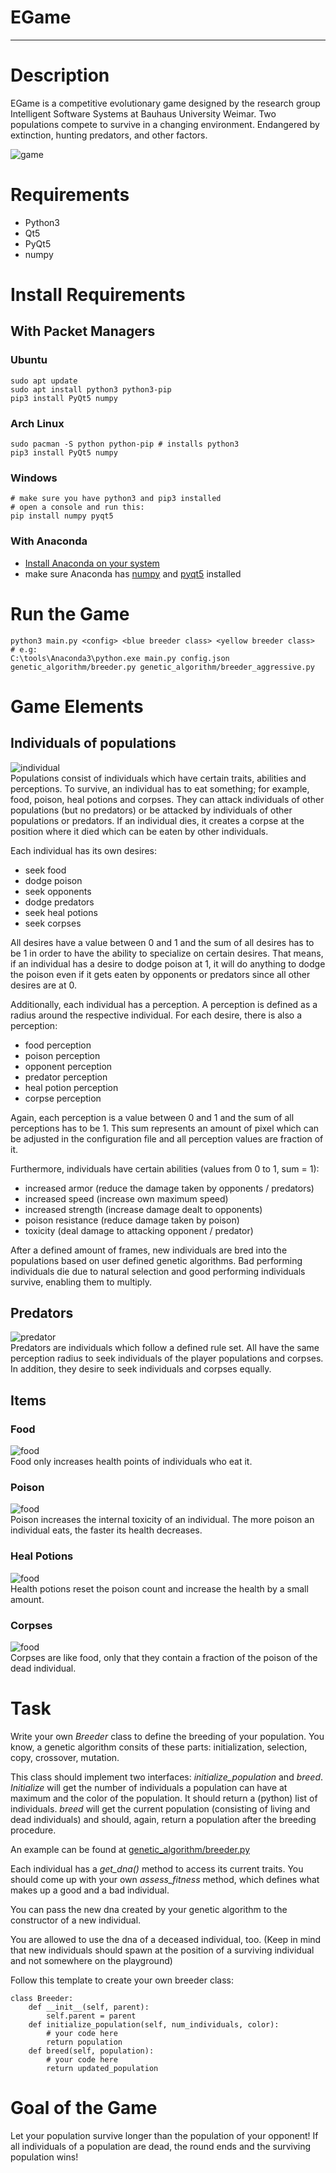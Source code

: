 # EGame
---
# Description
EGame is a competitive evolutionary game designed by the research group Intelligent Software Systems at Bauhaus University Weimar.
Two populations compete to survive in a changing environment.
Endangered by extinction, hunting predators, and other factors.

![game](./documentation/game.png)

# Requirements
- Python3
- Qt5
- PyQt5
- numpy

# Install Requirements
## With Packet Managers
### Ubuntu
```
sudo apt update
sudo apt install python3 python3-pip
pip3 install PyQt5 numpy
```

### Arch Linux
```
sudo pacman -S python python-pip # installs python3
pip3 install PyQt5 numpy
```

### Windows
```
# make sure you have python3 and pip3 installed
# open a console and run this:
pip install numpy pyqt5
```

### With Anaconda
- [Install Anaconda on your system](https://www.anaconda.com/download)
- make sure Anaconda has [numpy](https://anaconda.org/conda-forge/numpy) and [pyqt5](https://anaconda.org/dsdale24/pyqt5) installed

# Run the Game

```
python3 main.py <config> <blue breeder class> <yellow breeder class>
# e.g:
C:\tools\Anaconda3\python.exe main.py config.json genetic_algorithm/breeder.py genetic_algorithm/breeder_aggressive.py
```

# Game Elements

## Individuals of populations
![individual](./documentation/individual.png)<br>
Populations consist of individuals which have certain traits, abilities and perceptions.
To survive, an individual has to eat something; for example, food, poison, heal potions and corpses.
They can attack individuals of other populations (but no predators) or be attacked by individuals of other populations or predators.
If an individual dies, it creates a corpse at the position where it died which can be eaten by other individuals.

Each individual has its own desires:
- seek food
- dodge poison
- seek opponents
- dodge predators
- seek heal potions
- seek corpses

All desires have a value between 0 and 1 and the sum of all desires has to be 1 in order to have the ability to specialize on certain desires.
That means, if an individual has a desire to dodge poison at 1, it will do anything to dodge the poison even if it gets eaten by opponents or predators since all other desires are at 0.

Additionally, each individual has a perception.
A perception is defined as a radius around the respective individual.
For each desire, there is also a perception:
- food perception
- poison perception
- opponent perception
- predator perception
- heal potion perception
- corpse perception

Again, each perception is a value between 0 and 1 and the sum of all perceptions has to be 1.
This sum represents an amount of pixel which can be adjusted in the configuration file and all perception values are fraction of it.

Furthermore, individuals have certain abilities (values from 0 to 1, sum = 1):
- increased armor (reduce the damage taken by opponents / predators)
- increased speed (increase own maximum speed)
- increased strength (increase damage dealt to opponents)
- poison resistance (reduce damage taken by poison)
- toxicity (deal damage to attacking opponent / predator)


After a defined amount of frames, new individuals are bred into the populations based on user defined genetic algorithms.
Bad performing individuals die due to natural selection and good performing individuals survive, enabling them to multiply.

## Predators
![predator](./documentation/predator.png)<br>
Predators are individuals which follow a defined rule set.
All have the same perception radius to seek individuals of the player populations and corpses.
In addition, they desire to seek individuals and corpses equally.

## Items
### Food
![food](./img/food4_scaled20.png)<br>
Food only increases health points of individuals who eat it.

### Poison
![food](./img/mushroom_kenny.png)<br>
Poison increases the internal toxicity of an individual.
The more poison an individual eats, the faster its health decreases.

### Heal Potions
![food](./img/hp_potion_shadow_scaled20.png)<br>
Health potions reset the poison count and increase the health by a small amount.

### Corpses
![food](./img/meat.png)<br>
Corpses are like food, only that they contain a fraction of the poison of the dead individual.

# Task
Write your own *Breeder* class to define the breeding of your population.
You know, a genetic algorithm consits of these parts: initialization, selection, copy, crossover, mutation.


This class should implement two interfaces: *initialize_population* and *breed*.
*Initialize* will get the number of individuals a population can have at maximum and the color of the population.
It should return a (python) list of individuals.
*breed* will get the current population (consisting of living and dead individuals) and should, again, return a population after the breeding procedure.

An example can be found at [genetic_algorithm/breeder.py](./genetic_algorithm/breeder.py)


Each individual has a *get_dna()* method to access its current traits.
You should come up with your own *assess_fitness* method, which defines what makes up a good and a bad individual.

You can pass the new dna created by your genetic algorithm to the constructor of a new individual.


You are allowed to use the dna of a deceased individual, too.
(Keep in mind that new individuals should spawn at the position of a surviving individual and not somewhere on the playground)

Follow this template to create your own breeder class:
```
class Breeder:
	def __init__(self, parent):
		self.parent = parent
	def initialize_population(self, num_individuals, color):
		# your code here
		return population
	def breed(self, population):
		# your code here
		return updated_population
```


# Goal of the Game
Let your population survive longer than the population of your opponent!
If all individuals of a population are dead, the round ends and the surviving population wins!